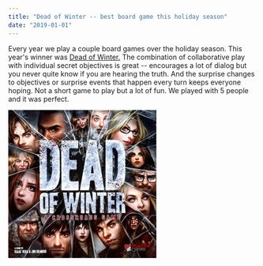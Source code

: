 ```yaml
---
title: "Dead of Winter -- best board game this holiday season"
date: "2019-01-01"
---
```


Every year we play a couple board games over the holiday season. This year's winner was [Dead of Winter.](https://www.amazon.com/Plaid-Hat-Games-PH1000-Winter/dp/B00HFKITJC) The combination of collaborative play with individual secret objectives is great -- encourages a lot of dialog but you never quite know if you are hearing the truth. And the surprise changes to objectives or surprise events that happen every turn keeps everyone hoping. Not a short game to play but a lot of fun. We played with 5 people and it was perfect.

![](images/81LWvhGlPZL._SL1000_-300x300.jpg)
